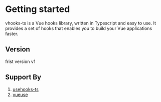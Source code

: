 # Getting started

vhooks-ts is a Vue hooks library, written in Typescript and easy to use. It provides a set of hooks that enables you to build your Vue applications faster.

## Version

frist version v1

## Support By

1. [usehooks-ts](https://usehooks-ts.com/)
2. [vueuse](http://www.vueusejs.com/)
